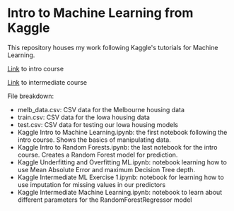 # Intro to Machine Learning from Kaggle

This repository houses my work following Kaggle's tutorials for Machine Learning. 

[Link](https://www.kaggle.com/learn/intro-to-machine-learning) to intro course

[Link](https://www.kaggle.com/learn/intermediate-machine-learning) to intermediate course

File breakdown:
* melb_data.csv: CSV data for the Melbourne housing data
* train.csv: CSV data for the Iowa housing data
* test.csv: CSV data for testing our Iowa housing models 
* Kaggle Intro to Machine Learning.ipynb: the first notebook following the intro course. Shows the basics of manipulating data.
* Kaggle Intro to Random Forests.ipynb: the last notebook for the intro course. Creates a Random Forest model for prediction.
* Kaggle Underfitting and Overfitting ML.ipynb: notebook learning how to use Mean Absolute Error and maximum Decision Tree depth.
* Kaggle Intermediate ML Exercise 1.ipynb: notebook for learning how to use imputation for missing values in our predictors
* Kaggle Intermediate Machine Learning.ipynb: notebook to learn about different parameters for the RandomForestRegressor model
